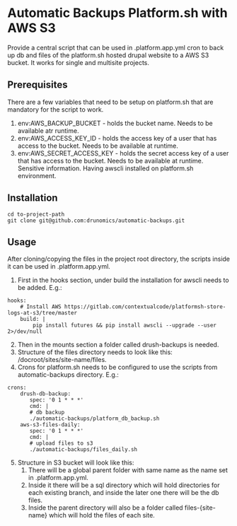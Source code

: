 # Automatic Backups Platform.sh with AWS S3

Provide a central script that can be used in .platform.app.yml cron to back up db and files of the platform.sh hosted
drupal website to a AWS S3 bucket. It works for single and multisite projects.

## Prerequisites

There are a few variables that need to be setup on platform.sh that are mandatory for the script to work.
1. env:AWS_BACKUP_BUCKET - holds the bucket name. Needs to be available atr runtime.
2. env:AWS_ACCESS_KEY_ID - holds the access key of a user that has access to the bucket. Needs to be available at runtime.
3. env:AWS_SECRET_ACCESS_KEY - holds the secret access key of a user that has access to the bucket. Needs to be available at runtime. Sensitive information.
Having awscli installed on platform.sh environment. 

## Installation
```
cd to-project-path
git clone git@github.com:drunomics/automatic-backups.git
```

## Usage

After cloning/copying the files in the project root directory, the scripts inside it can be used in .platform.app.yml.
1. First in the hooks section, under build the installation for awscli needs to be added. 
E.g.:
```
hooks:
    # Install AWS https://gitlab.com/contextualcode/platformsh-store-logs-at-s3/tree/master
    build: |
        pip install futures && pip install awscli --upgrade --user 2>/dev/null
```
2. Then in the mounts section a folder called drush-backups is needed. 
3. Structure of the files directory needs to look like this: /docroot/sites/site-name/files. 
4. Crons for platform.sh needs to be configured to use the scripts from automatic-backups directory. E.g.:
```
crons:
    drush-db-backup:
       spec: '0 1 * * *'
       cmd: |
       # db backup
       ./automatic-backups/platform_db_backup.sh
    aws-s3-files-daily:
       spec: '0 1 * * *'
       cmd: |
       # upload files to s3
       ./automatic-backups/files_daily.sh
```

5. Structure in S3 bucket will look like this: 
   1. There will be a global parent folder with same name as the name set in .platform.app.yml.
   2. Inside it there will be a sql directory which will hold directories for each existing branch, and inside the later one there will be the db files.
   3. Inside the parent directory will also be a folder called files-{site-name} which will hold the files of each site.
